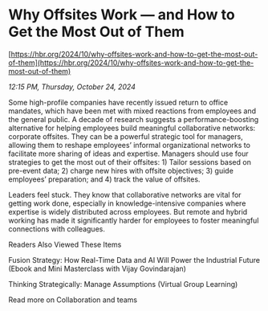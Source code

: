 # Why Offsites Work — and How to Get the Most Out of Them

[https://hbr.org/2024/10/why-offsites-work-and-how-to-get-the-most-out-of-them](https://hbr.org/2024/10/why-offsites-work-and-how-to-get-the-most-out-of-them)

*12:15 PM, Thursday, October 24, 2024*

Some high-profile companies have recently issued return to office mandates, which have been met with mixed reactions from employees and the general public. A decade of research suggests a performance-boosting alternative for helping employees build meaningful collaborative networks: corporate offsites. They can be a powerful strategic tool for managers, allowing them to reshape employees’ informal organizational networks to facilitate more sharing of ideas and expertise. Managers should use four strategies to get the most out of their offsites: 1) Tailor sessions based on pre-event data; 2) charge new hires with offsite objectives; 3) guide employees’ preparation; and 4) track the value of offsites.

Leaders feel stuck. They know that collaborative networks are vital for getting work done, especially in knowledge-intensive companies where expertise is widely distributed across employees. But remote and hybrid working has made it significantly harder for employees to foster meaningful connections with colleagues.

Readers Also Viewed These Items

Fusion Strategy: How Real-Time Data and AI Will Power the Industrial Future (Ebook and Mini Masterclass with Vijay Govindarajan)

Thinking Strategically: Manage Assumptions (Virtual Group Learning)

Read more on Collaboration and teams

